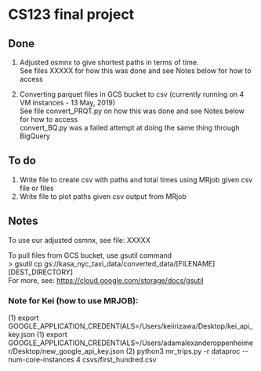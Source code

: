 # CS123 final project

## Done
1. Adjusted osmnx to give shortest paths in terms of time.  
    See files XXXXX for how this was done and see Notes below for how to access  
    
2. Converting parquet files in GCS bucket to csv (currently running on 4 VM instances - 13 May, 2019)  
    See file convert_PRQT.py on how this was done and see Notes below for how to access  
    convert_BQ.py was a failed attempt at doing the same thing through BigQuery  

## To do
1. Write file to create csv with paths and total times using MRjob given csv file or files 
2. Write file to plot paths given csv output from MRjob  

## Notes
To use our adjusted osmnx, see file: XXXXX  

To pull files from GCS bucket, use gsutil command  
    > gsutil cp gs://kasa_nyc_taxi_data/converted_data/\[FILENAME] \[DEST_DIRECTORY]  
    For more, see: https://cloud.google.com/storage/docs/gsutil  

### Note for Kei (how to use MRJOB):
(1) export GOOGLE_APPLICATION_CREDENTIALS=/Users/keiirizawa/Desktop/kei_api_key.json
(1) export GOOGLE_APPLICATION_CREDENTIALS=/Users/adamalexanderoppenheimer/Desktop/new_google_api_key.json
(2) python3 mr_trips.py -r dataproc --num-core-instances 4 csvs/first_hundred.csv